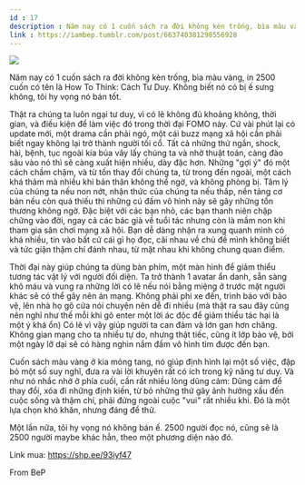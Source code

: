 ```yaml
---
id : 17
description : Năm nay có 1 cuốn sách ra đời không kèn trống, bìa màu vàng, in 2500 cuốn có tên là How To Think Cách Tư Duy. Không biết nó có bị ế sưng không, tôi hy vọng nó bán tốt.
link : https://iambep.tumblr.com/post/663740381298556928
---
```


![](https://64.media.tumblr.com/7b983b79af89cff902d55307e51bc90d/ee6fc8eda8732e02-62/s1280x1920/817d77d73a884715d6aacb75f47b4ccc1754769d.jpg)

Năm nay có 1 cuốn sách ra đời không kèn trống, bìa màu vàng, in 2500 cuốn
có tên là How To Think: Cách Tư Duy. Không biết nó có bị ế sưng không, tôi
hy vọng nó bán tốt.

Thật ra chúng ta luôn ngại tư duy, vì có lẽ không đủ khoảng không, thời
gian, và điều kiện để làm việc đó trong thời đại FOMO này. Cứ vài phút lại
có update mới, một drama cần phải ngó, một cái buzz mạng xã hội cần phải
biết ngay không lại trở thành người tối cổ. Tất cả những thứ ngắn, shock,
hài, bệnh, tục ngoài kia bủa vây lấy chúng ta và nhờ thuật toán, càng đào
sâu vào nó thì sẽ càng xuất hiện nhiều, dày đặc hơn. Những "gợi ý" đó một
cách chầm chậm, và từ tốn thay đổi chúng ta, từ trong đến ngoài, một cách
khá thảm mà nhiều khi bản thân không thể ngờ, và không phòng bị. Tâm lý
của chúng ta nếu non nớt, nhận thức của chúng ta nếu thấp, nền tảng cơ bản
nếu còn quá thiếu thì những cú đấm vô hình này sẽ gây những tổn thương không
ngờ. Đặc biệt với các bạn nhỏ, các bạn thanh niên chập chững vào đời, ngay
cả các bác già về tuổi tác nhưng còn là mầm non khi tham gia sân chơi mạng
xã hội. Bạn dễ dàng nhận ra xung quanh mình có khá nhiều, tin vào bất cứ
cái gì họ đọc, cãi nhau về chủ đề mình không biết và tức giận thậm chí đánh
nhau, từ mặt nhau khi không chung quan điểm.

Thời đại này giúp chúng ta dùng bàn phím, một màn hình để giảm thiểu tương
tác vật lý với người đối diện. Ta trở thành 1 avatar ẩn danh, sẵn sàng khô
máu và vung ra những lời có lẽ nếu nói bằng miệng ở trước mặt người khác
sẽ có thể gây nên án mạng. Không phải phi xe đến, trình báo với bảo vệ,
lên nhà họ gõ cửa nói chuyện nên dễ đi nhiều (mà thật ra sau đây cũng nên
nghĩ như thế mỗi khi gõ enter một lời ác độc để giảm thiểu tác hại là một
ý khá ổn) Có lẽ vì vậy giúp người ta can đảm và lớn gan hơn chăng. Không
gian mạng cho ta nhiều tự do, nhưng thật tiếc, cũng ít lớp bảo vệ, bởi một
ngày lỡ dại sẽ có hàng nghìn nắm đấm vô hình tìm được đến bạn.

Cuốn sách màu vàng ở kia mỏng tang, nó giúp định hình lại một số việc, đập
bỏ một số suy nghĩ, đưa ra vài lời khuyên rất có ích trong kỹ năng tư duy.
Và như nó nhắc nhở ở phía cuối, cần rất nhiều lòng dũng cảm: Dũng cảm để
thay đổi, xóa đi những định kiến, từ bỏ những thứ gây ảnh hưởng xấu đến
cuộc sống và thậm chí, phải đứng ngoài cuộc "vui" rất nhiều khi. Đó là một
lựa chọn khó khăn, nhưng đáng để thử.

Một lần nữa, tôi hy vọng nó không bán ế. 2500 người đọc nó, cũng sẽ là 2500
người maybe khác hẳn, theo một phương diện nào đó.

Link mua: https://shp.ee/93iyf47

From BeP